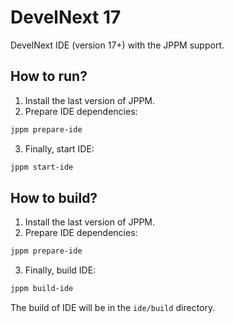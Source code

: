 # DevelNext 17

DevelNext IDE (version 17+) with the JPPM support.

## How to run?

1. Install the last version of JPPM.
2. Prepare IDE dependencies:
```bash
jppm prepare-ide
```
3. Finally, start IDE:
```bash
jppm start-ide
```

## How to build?
1. Install the last version of JPPM.
2. Prepare IDE dependencies:
```bash
jppm prepare-ide
```
3. Finally, build IDE:
```bash
jppm build-ide
```

The build of IDE will be in the `ide/build` directory.